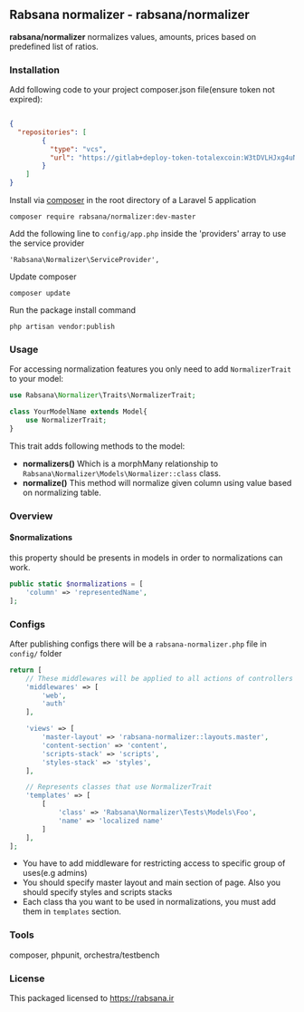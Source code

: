 ## Rabsana normalizer - rabsana/normalizer ##

**rabsana/normalizer** normalizes values, amounts, prices based on predefined list of ratios.

### Installation ###

Add following code to your project composer.json file(ensure token not expired):
```json

{
  "repositories": [
        {
          "type": "vcs",
          "url": "https://gitlab+deploy-token-totalexcoin:W3tDVLHJxg4uNtEsjtWi@repo.rabsana.ir/packages/normalizer.git"
        }
    ]
}
```

Install via [composer](http://getcomposer.org) in the root directory of a Laravel 5 application

    composer require rabsana/normalizer:dev-master

Add the following line to `config/app.php` inside the 'providers' array to use the service provider

	'Rabsana\Normalizer\ServiceProvider',

Update composer

	composer update

Run the package install command

	php artisan vendor:publish
	

### Usage ###

For accessing normalization features you only need to add  `NormalizerTrait` to your model:

```php
use Rabsana\Normalizer\Traits\NormalizerTrait;

class YourModelName extends Model{
    use NormalizerTrait;
}
```

This trait adds following methods to the model:
- **normalizers()** Which is a morphMany relationship to `Rabsana\Normalizer\Models\Normalizer::class` class.
- **normalize()** This method will normalize given column using value based on normalizing table.

### Overview ###

#### $normalizations
this property should be presents in models in order to normalizations can work.
```php
public static $normalizations = [
    'column' => 'representedName',
];
```

### Configs
After publishing configs there will be a `rabsana-normalizer.php` file in `config/` folder
```php
return [
    // These middlewares will be applied to all actions of controllers
    'middlewares' => [
        'web',
        'auth'
    ],

    'views' => [
        'master-layout' => 'rabsana-normalizer::layouts.master',
        'content-section' => 'content',
        'scripts-stack' => 'scripts',
        'styles-stack' => 'styles',
    ],

    // Represents classes that use NormalizerTrait
    'templates' => [
        [
            'class' => 'Rabsana\Normalizer\Tests\Models\Foo',
            'name' => 'localized name'
        ]
    ],
];
```

* You have to add middleware for restricting access to specific group of uses(e.g admins)
* You should specify master layout and main section of page. Also you should specify styles and scripts stacks
* Each class tha you want to be used in normalizations, you must add them in `templates` section.



### Tools ###

composer, phpunit, orchestra/testbench

### License ###

This packaged licensed to https://rabsana.ir
